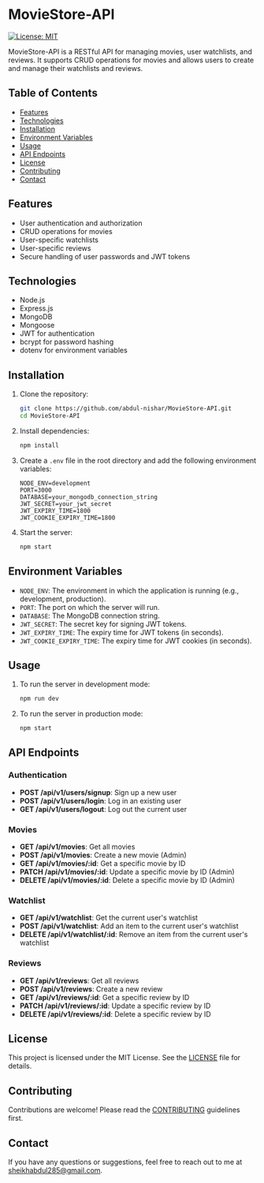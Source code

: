 # MovieStore-API

[![License: MIT](https://img.shields.io/badge/License-MIT-yellow.svg)](https://opensource.org/licenses/MIT)

MovieStore-API is a RESTful API for managing movies, user watchlists, and reviews. It supports CRUD operations for movies and allows users to create and manage their watchlists and reviews.

## Table of Contents

- [Features](#features)
- [Technologies](#technologies)
- [Installation](#installation)
- [Environment Variables](#environment-variables)
- [Usage](#usage)
- [API Endpoints](#api-endpoints)
- [License](#license)
- [Contributing](#contributing)
- [Contact](#contact)

## Features

- User authentication and authorization
- CRUD operations for movies
- User-specific watchlists
- User-specific reviews
- Secure handling of user passwords and JWT tokens

## Technologies

- Node.js
- Express.js
- MongoDB
- Mongoose
- JWT for authentication
- bcrypt for password hashing
- dotenv for environment variables

## Installation

1. Clone the repository:
    ```bash
    git clone https://github.com/abdul-nishar/MovieStore-API.git
    cd MovieStore-API
    ```

2. Install dependencies:
    ```bash
    npm install
    ```

3. Create a `.env` file in the root directory and add the following environment variables:
    ```env
    NODE_ENV=development
    PORT=3000
    DATABASE=your_mongodb_connection_string
    JWT_SECRET=your_jwt_secret
    JWT_EXPIRY_TIME=1800
    JWT_COOKIE_EXPIRY_TIME=1800
    ```

4. Start the server:
    ```bash
    npm start
    ```

## Environment Variables

- `NODE_ENV`: The environment in which the application is running (e.g., development, production).
- `PORT`: The port on which the server will run.
- `DATABASE`: The MongoDB connection string.
- `JWT_SECRET`: The secret key for signing JWT tokens.
- `JWT_EXPIRY_TIME`: The expiry time for JWT tokens (in seconds).
- `JWT_COOKIE_EXPIRY_TIME`: The expiry time for JWT cookies (in seconds).

## Usage

1. To run the server in development mode:
    ```bash
    npm run dev
    ```

2. To run the server in production mode:
    ```bash
    npm start
    ```

## API Endpoints

### Authentication

- **POST /api/v1/users/signup**: Sign up a new user
- **POST /api/v1/users/login**: Log in an existing user
- **GET /api/v1/users/logout**: Log out the current user

### Movies

- **GET /api/v1/movies**: Get all movies
- **POST /api/v1/movies**: Create a new movie (Admin)
- **GET /api/v1/movies/:id**: Get a specific movie by ID
- **PATCH /api/v1/movies/:id**: Update a specific movie by ID (Admin)
- **DELETE /api/v1/movies/:id**: Delete a specific movie by ID (Admin)

### Watchlist

- **GET /api/v1/watchlist**: Get the current user's watchlist
- **POST /api/v1/watchlist**: Add an item to the current user's watchlist
- **DELETE /api/v1/watchlist/:id**: Remove an item from the current user's watchlist

### Reviews

- **GET /api/v1/reviews**: Get all reviews
- **POST /api/v1/reviews**: Create a new review
- **GET /api/v1/reviews/:id**: Get a specific review by ID
- **PATCH /api/v1/reviews/:id**: Update a specific review by ID
- **DELETE /api/v1/reviews/:id**: Delete a specific review by ID

## License

This project is licensed under the MIT License. See the [LICENSE](LICENSE) file for details.

## Contributing

Contributions are welcome! Please read the [CONTRIBUTING](CONTRIBUTING.md) guidelines first.

## Contact

If you have any questions or suggestions, feel free to reach out to me at [sheikhabdul285@gmail.com](mailto:sheikhabdul285@gmail.com).
